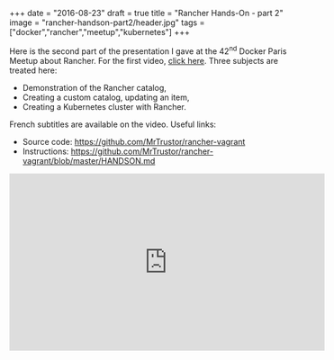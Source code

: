+++
date = "2016-08-23"
draft = true
title = "Rancher Hands-On - part 2"
image = "rancher-handson-part2/header.jpg"
tags = ["docker","rancher","meetup","kubernetes"]
+++

Here is the second part of the presentation I gave at the 42<sup>nd</sup> Docker Paris Meetup about Rancher. For the first video, [click here](/post/rancher-handson-part1/).
Three subjects are treated here:

* Demonstration of the Rancher catalog,
* Creating a custom catalog, updating an item,
* Creating a Kubernetes cluster with Rancher.

French subtitles are available on the video.
Useful links:

* Source code: https://github.com/MrTrustor/rancher-vagrant
* Instructions: https://github.com/MrTrustor/rancher-vagrant/blob/master/HANDSON.md

<iframe width="560" height="315" src="https://www.youtube.com/embed/862YdfJdhq0?cc_load_policy=1" frameborder="0" allowfullscreen></iframe>
